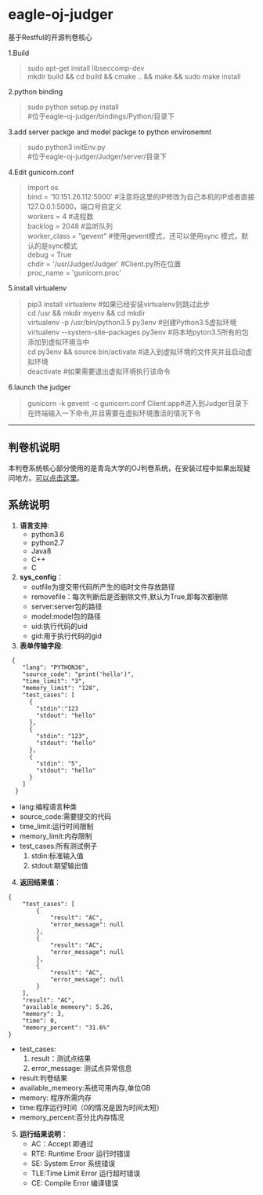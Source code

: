 # eagle-oj-judger
基于Restful的开源判卷核心

1.Build
> sudo apt-get install libseccomp-dev  
mkdir build && cd build && cmake .. && make && sudo make install

2.python binding
> sudo python setup.py install  
> #位于eagle-oj-judger/bindings/Python/目录下

3.add server packge and model packge to python environemnt
> sudo python3 initEnv.py   
 #位于eagle-oj-judger/Judger/server/目录下

4.Edit gunicorn.conf

> import os  
bind = '10.151.26.112:5000'  #注意将这里的IP修改为自己本机的IP或者直接127.O.0.1:5000，端口号自定义  
workers = 4     #进程数  
backlog = 2048      #监听队列  
worker_class = "gevent"     #使用gevent模式，还可以使用sync 模式，默认的是sync模式  
debug = True  
chdir = '/usr/Judger/Judger' #Client.py所在位置  
proc_name = 'gunicorn.proc'

5.install virtualenv
> pip3 install virtualenv
 #如果已经安装virtualenv则跳过此步  
 cd /usr && mkdir myenv  && cd mkdir  
 virtualenv -p /usr/bin/python3.5 py3env
 #创建Python3.5虚拟环境   
 virtualenv --system-site-packages py3env
 #将本地pyton3.5所有的包添加到虚拟环境当中  
 cd py3env && source bin/activate
 #进入到虚拟环境的文件夹并且启动虚拟环境   
  deactivate
 #如果需要退出虚拟环境执行该命令

 6.launch the judger
 > gunicorn -k gevent -c gunicorn.conf Client:app#进入到Judger目录下在终端输入一下命令,并且需要在虚拟环境激活的情况下令


---
## 判卷机说明

本判卷系统核心部分使用的是青岛大学的OJ判卷系统，在安装过程中如果出现疑问地方。[可以点击这里](http://docs.onlinejudge.me/#/judger/api)。

## 系统说明
1. **语言支持**:
    - python3.6
    - python2.7
    - Java8
    - C++
    - C
2. **sys_config**：
	-  outfile为提交带代码所产生的临时文件存放路径
	-  removefile：每次判断后是否删除文件,默认为True,即每次都删除
	-  server:server包的路径
	-  model:model包的路径
	-  uid:执行代码的uid
	-  gid:用于执行代码的gid
3.  **表单传输字段**:

```
 {
    "lang": "PYTHON36",  
    "source_code": "print('hello')",  
    "time_limit": "3",  
    "memory_limit": "128",  
    "test_cases": [  
      {  
        "stdin":"123  
        "stdout": "hello"  
      },  
      {
        "stdin": "123",  
        "stdout": "hello"  
      },  
      {   
        "stdin": "5",  
        "stdout": "hello"  
      }  
    ]  
  }

```

  - lang:编程语言种类
  - source_code:需要提交的代码
  - time_limit:运行时间限制
  - memory_limit:内存限制
  - test_cases:所有测试例子
      1. stdin:标准输入值
      2. stdout:期望输出值

4. **返回结果值**：
```
{  
    "test_cases": [  
        {  
            "result": "AC",  
            "error_message": null  
        },  
        {  
            "result": "AC",  
            "error_message": null  
        },
        {  
            "result": "AC",  
            "error_message": null  
        }  
    ],  
    "result": "AC",  
    "available_memeory": 5.26,  
    "memory": 3,  
    "time": 0,  
    "memory_percent": "31.6%"  
}

```

 -  test_cases:
	1. result：测试点结果
	2. error_message: 测试点异常信息
 - result:判卷结果
 - available_memeory:系统可用内存,单位GB
 - memory: 程序所需内存
 - time:程序运行时间（0的情况是因为时间太短）
 - memory_percent:百分比内存情况

5. **运行结果说明**：
    - AC：Accept 即通过
    - RTE: Runtime Eroor 运行时错误
    - SE: System Error 系统错误
    - TLE:Time Limit Error 运行超时错误
    - CE: Compile Error 编译错误
